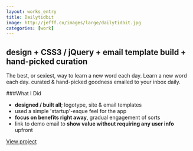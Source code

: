 ```yaml
---
layout: works_entry
title: Dailytidbit
image: http://jefff.co/images/large/dailytidbit.jpg
categories: [work]
---
```


<h2 data-icon="⚒">design + CSS3 / jQuery + email template build + hand-picked curation</h2>

The best, or sexiest, way to learn a new word each day. Learn a new word each day. curated & hand-picked goodness emailed to your inbox daily.

###What I Did

- **designed / built all**; logotype, site & email templates
- used a simple 'startup'-esque feel for the app
- **focus on benefits right away**, gradual engagement of sorts
- link to demo email to **show value without requiring any user info** upfront

<a href="http://dailytidb.it" class="button" data-icon="✈">View project</a>